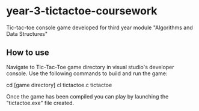 # year-3-tictactoe-coursework

Tic-tac-toe console game developed for third year module "Algorithms and Data Structures"

## How to use

Navigate to Tic-Tac-Toe game directory in visual studio's developer console. Use the following commands to build and run the game:

cd [game directory]
cl tictactoe.c
tictactoe

Once the game has been compiled you can play by launching the "tictactoe.exe" file created.

